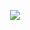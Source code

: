 <p align="center">
  <a href="https://skillicons.dev">
    <img src="https://skillicons.dev/icons?i=git,java,c,php,css,html,js,cs,bootstrap" />
  </a>
</p>
